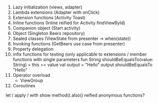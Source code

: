 1. Lazy initialization (views, adapter)
2. Lambda extensions (Adapter with onClick)
3. Extension functions (Activity Toast)
4. Inline functions (Inline reified for Activity findViewById)
5. Companion object (Start activity)
6. Object (Singleton Beers repository)
7. Sealed classes (ViewState from presenter -> when(state))
8. Invoking functions (GetBeers use case from presenter)
9. Property delegation
10. infix functions for testing (only applicable to extensions / member functions with single parameters
fun String shouldBeEqualsTo(value: String) = this == value
val output = "Hello"
output shouldBeEqualsTo "Hello"
13. Operator overload
    - ViewGroup
14. Coroutines

let / apply / with
show method().also()
reified
anonymous functions?
